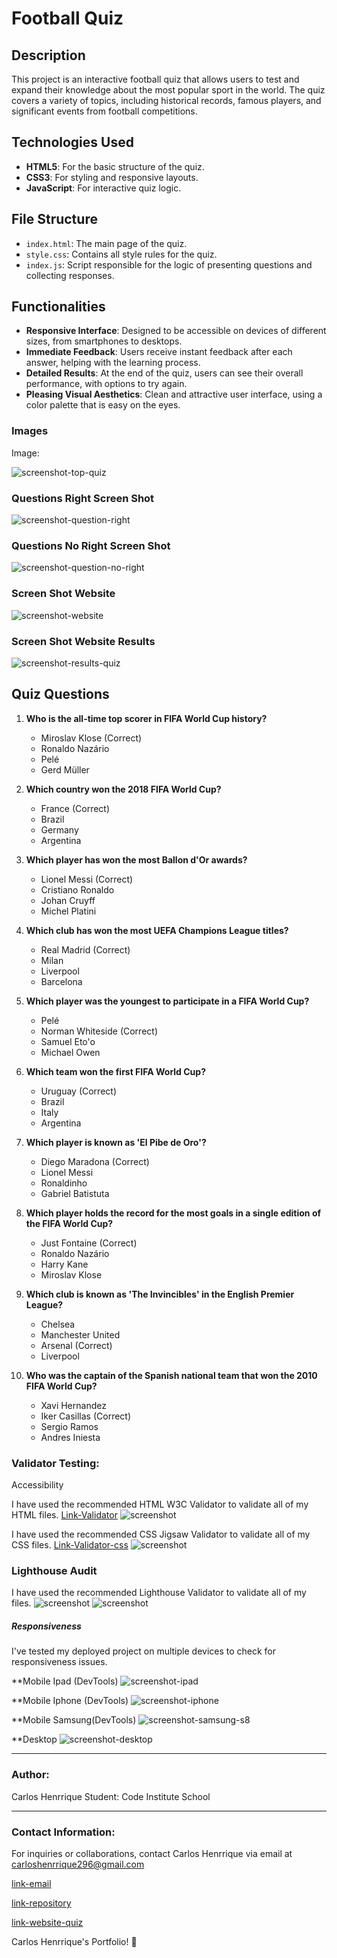 # Football Quiz

## Description
This project is an interactive football quiz that allows users to test and expand their knowledge about the most popular sport in the world. The quiz covers a variety of topics, including historical records, famous players, and significant events from football competitions.

## Technologies Used
- **HTML5**: For the basic structure of the quiz.
- **CSS3**: For styling and responsive layouts.
- **JavaScript**: For interactive quiz logic.

## File Structure
- `index.html`: The main page of the quiz.
- `style.css`: Contains all style rules for the quiz.
- `index.js`: Script responsible for the logic of presenting questions and collecting responses.


## Functionalities

- **Responsive Interface**: Designed to be accessible on devices of different sizes, from smartphones to desktops.
- **Immediate Feedback**: Users receive instant feedback after each answer, helping with the learning process.
- **Detailed Results**: At the end of the quiz, users can see their overall performance, with options to try again.
- **Pleasing Visual Aesthetics**: Clean and attractive user interface, using a color palette that is easy on the eyes.

### Images

Image:

![screenshot-top-quiz](./assets/img/screen-shot-website.png)

### Questions Right Screen Shot 
![screenshot-question-right](./assets/img/screen-shot-quiz-question-right.png)

### Questions No Right Screen Shot
![screenshot-question-no-right](./assets/img/screen-shot-quiz-question-no-right.png)

### Screen Shot Website
![screenshot-website](./assets/img/screen-shot-website.png)

### Screen Shot Website Results
![screenshot-results-quiz](./assets/img/screen-shot-quiz-results.png)


## Quiz Questions

1. **Who is the all-time top scorer in FIFA World Cup history?**
   - Miroslav Klose (Correct)
   - Ronaldo Nazário
   - Pelé
   - Gerd Müller

2. **Which country won the 2018 FIFA World Cup?**
   - France (Correct)
   - Brazil
   - Germany
   - Argentina

3. **Which player has won the most Ballon d'Or awards?**
   - Lionel Messi (Correct)
   - Cristiano Ronaldo
   - Johan Cruyff
   - Michel Platini

4. **Which club has won the most UEFA Champions League titles?**
   - Real Madrid (Correct)
   - Milan
   - Liverpool
   - Barcelona

5. **Which player was the youngest to participate in a FIFA World Cup?**
   - Pelé
   - Norman Whiteside (Correct)
   - Samuel Eto'o
   - Michael Owen

6. **Which team won the first FIFA World Cup?**
   - Uruguay (Correct)
   - Brazil
   - Italy
   - Argentina

7. **Which player is known as 'El Pibe de Oro'?**
   - Diego Maradona (Correct)
   - Lionel Messi
   - Ronaldinho
   - Gabriel Batistuta

8. **Which player holds the record for the most goals in a single edition of the FIFA World Cup?**
   - Just Fontaine (Correct)
   - Ronaldo Nazário
   - Harry Kane
   - Miroslav Klose

9. **Which club is known as 'The Invincibles' in the English Premier League?**
   - Chelsea
   - Manchester United
   - Arsenal (Correct)
   - Liverpool

10. **Who was the captain of the Spanish national team that won the 2010 FIFA World Cup?**
    - Xavi Hernandez
    - Iker Casillas (Correct)
    - Sergio Ramos
    - Andres Iniesta


### Validator Testing:
Accessibility

I have used the recommended HTML W3C Validator to validate all of my HTML files.
[Link-Validator](https://validator.w3.org/)
![screenshot](./assets/img/validator-w3-html.png)

I have used the recommended CSS Jigsaw Validator to validate all of my CSS files.
[Link-Validator-css](https://jigsaw.w3.org/css-validator/)
![screenshot](./assets/img/validator-w3-css.png)

### Lighthouse Audit
I have used the recommended Lighthouse Validator to validate all of my files.
![screenshot](./assets/img/screen-shot-lighthouse-top.png)
![screenshot](./assets/img/screen-shot-lighthouse-middle.png)

##### Responsiveness
I've tested my deployed project on multiple devices to check for responsiveness issues.

**Mobile Ipad (DevTools)
![screenshot-ipad](./assets/img/screen-shot-ipad.png)

**Mobile Iphone (DevTools)
![screenshot-iphone](./assets/img/screen-shot-mobile.png)

**Mobile Samsung(DevTools)
![screenshot-samsung-s8](./assets/img/screen-shot-samsumg-S8.png)

**Desktop
![screenshot-desktop](./assets/img/screen-shot-website.png)

---
### Author:
Carlos Henrrique
Student: Code Institute School

---

### Contact Information:
For inquiries or collaborations, 
contact Carlos Henrrique via email at carloshenrrique296@gmail.com

[link-email](carloshenrrique296@gmail.com)

[link-repository](https://github.com/soucarloshenrrique/project02.git)

[link-website-quiz](https://quiz-project02.netlify.app/)

Carlos Henrrique's Portfolio! 🚀
